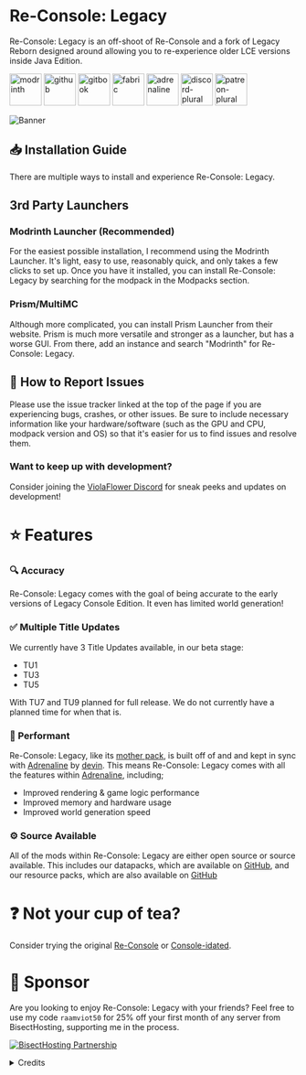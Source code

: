 # Re-Console: Legacy
Re-Console: Legacy is an off-shoot of Re-Console and a fork of Legacy Reborn designed around allowing you to re-experience older LCE versions inside Java Edition.

[<img alt="modrinth" height="56" src="https://cdn.jsdelivr.net/npm/@intergrav/devins-badges@3/assets/cozy-minimal/available/modrinth_vector.svg">](https://modrinth.com/modpack/rc-legacy) [<img alt="github" height="56" src="https://cdn.jsdelivr.net/npm/@intergrav/devins-badges@3/assets/cozy-minimal/available/github_vector.svg">](https://github.com/ViolaFlower/Re-Console-Legacy) [<img alt="gitbook" height="56" src="https://cdn.jsdelivr.net/npm/@intergrav/devins-badges@3/assets/cozy-minimal/documentation/gitbook_vector.svg">](https://github.com/ViolaFlower/Re-Console-Legacy/releases/wiki) [<img alt="fabric" height="56" src="https://cdn.jsdelivr.net/npm/@intergrav/devins-badges@3/assets/cozy-minimal/supported/fabric_vector.svg">](https://fabricmc.net) [<img alt="adrenaline" height="56" src="https://cdn.jsdelivr.net/npm/@intergrav/devins-badges@3/assets/cozy-minimal/built-with/adrenaline_vector.svg">](https://modrinth.com/modpack/adrenaline) [<img alt="discord-plural" height="56" src="https://cdn.jsdelivr.net/npm/@intergrav/devins-badges@3/assets/cozy-minimal/social/discord-plural_vector.svg">](https://discord.gg/kprFeAn7Gq) [<img alt="patreon-plural" height="56" src="https://cdn.jsdelivr.net/npm/@intergrav/devins-badges@3/assets/cozy-minimal/donate/patreon-plural_vector.svg">](https://www.patreon.com/c/ViolaFlower)

![Banner](https://cdn.modrinth.com/data/cached_images/2b861171468a2d4cdb861a8956ee60fe0fb114fc.webp)

## 📥 Installation Guide
There are multiple ways to install and experience Re-Console: Legacy.
## 3rd Party Launchers
### Modrinth Launcher (Recommended)

For the easiest possible installation, I recommend using the Modrinth Launcher. It's light, easy to use, reasonably quick, and only takes a few clicks to set up. Once you have it installed, you can install Re-Console: Legacy by searching for the modpack in the Modpacks section.

### Prism/MultiMC
Although more complicated, you can install Prism Launcher from their website. Prism is much more versatile and stronger as a launcher, but has a worse GUI. From there, add an instance and search "Modrinth" for Re-Console: Legacy.


## 🐛 How to Report Issues
Please use the issue tracker linked at the top of the page if you are experiencing bugs, crashes, or other issues. Be sure to include necessary information like your hardware/software (such as the GPU and CPU, modpack version and OS) so that it's easier for us to find issues and resolve them.

### Want to keep up with development?
Consider joining the [ViolaFlower Discord](https://discord.gg/kprFeAn7Gq) for sneak peeks and updates on development!


# ⭐ Features

### 🔍 Accuracy
Re-Console: Legacy comes with the goal of being accurate to the early versions of Legacy Console Edition.
It even has limited world generation!

### ✅ Multiple Title Updates
We currently have 3 Title Updates available, in our beta stage:
- TU1
- TU3
- TU5

With TU7 and TU9 planned for full release. We do not currently have a planned time for when that is.

### 🚀 Performant
Re-Console: Legacy, like its [mother pack](https://modrinth.com/modpack/legacy-minecraft), is built off of and and kept in sync with [Adrenaline](https://modrinth.com/modpack/adrenaline) by [devin](https://modrinth.com/user/devin). This means Re-Console: Legacy comes with all the features within [Adrenaline](https://modrinth.com/modpack/adrenaline), including;
- Improved rendering & game logic performance 
- Improved memory and hardware usage 
- Improved world generation speed 

### ⚙️ Source Available
All of the mods within Re-Console: Legacy are either open source or source available. This includes our datapacks, which are available on [GitHub](https://github.com/ViolaFlower/RC-L-datapacks), and our resource packs, which are also available on [GitHub](https://github.com/ViolaFlower/RC-L-Resources)

# ❓ Not your cup of tea?
Consider trying the original [Re-Console](https://modrinth.com/modpack/legacy-minecraft) or [Console-idated](https://modrinth.com/modpack/console-idated).

# 🍉 Sponsor
Are you looking to enjoy Re-Console: Legacy with your friends? Feel free to use my code ``raamviot50`` for 25% off your first month of any server from BisectHosting, supporting me in the process.

[![BisectHosting Partnership](https://cdn.modrinth.com/data/cached_images/3d811a958c28645cf1007ccc3d90cb282921bf7f.webp)](https://bisecthosting.com/raamviot50)


<details>
<summary>Credits</summary>

## Owner
- omo50/bowen

## Developers
- omo50
- Panduino
- Permdog99
- Agari

## Attribution
- Permdog99 for making Legacy Reborn, which this project forked from
    > Re-Console: Legacy is based on Legacy Reborn's final unreleased commit, [which is under CC BY-SA 4.0.](https://github.com/Permdog99/Legacy-Reborn)
